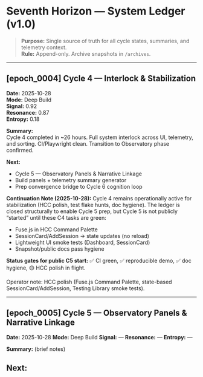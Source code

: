<!--
spec: ledger/v1.0
encoding: utf-8
-->

# Seventh Horizon — System Ledger (v1.0)

> **Purpose:** Single source of truth for all cycle states, summaries, and telemetry context.  
> **Rule:** Append-only. Archive snapshots in `/archives`.

---

## [epoch_0004] Cycle 4 — Interlock & Stabilization
**Date:** 2025-10-28  
**Mode:** Deep Build  
**Signal:** 0.92  
**Resonance:** 0.87  
**Entropy:** 0.18  

**Summary:**  
Cycle 4 completed in ~26 hours. Full system interlock across UI, telemetry, and sorting. CI/Playwright clean. Transition to Observatory phase confirmed.

**Next:**  
- Cycle 5 — Observatory Panels & Narrative Linkage  
- Build panels + telemetry summary generator  
- Prep convergence bridge to Cycle 6 cognition loop

**Continuation Note (2025-10-28):** Cycle 4 remains operationally active for stabilization (HCC polish, test flake hunts, doc hygiene). The ledger is closed structurally to enable Cycle 5 prep, but Cycle 5 is not publicly “started” until these C4 tasks are green:
- Fuse.js in HCC Command Palette
- SessionCard/AddSession → state updates (no reload)
- Lightweight UI smoke tests (Dashboard, SessionCard)
- Snapshot/public docs pass hygiene

**Status gates for public C5 start:** ✅ CI green, ✅ reproducible demo, ✅ doc hygiene, 🟡 HCC polish in flight.
<!-- INTERNAL -->
Operator note: HCC polish (Fuse.js Command Palette, state-based SessionCard/AddSession, Testing Library smoke tests).
<!-- /INTERNAL -->
---

## [epoch_0005] Cycle 5 — Observatory Panels & Narrative Linkage
**Date:** 2025-10-28
**Mode:** Deep Build
**Signal:** —
**Resonance:** —
**Entropy:** —

**Summary:**
(brief notes)

**Next:**
- 

